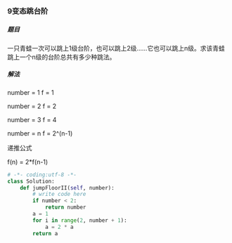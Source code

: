 ### 9变态跳台阶

##### 题目

一只青蛙一次可以跳上1级台阶，也可以跳上2级……它也可以跳上n级。求该青蛙跳上一个n级的台阶总共有多少种跳法。

##### 解法

number = 1 f = 1

number = 2 f = 2

number = 3 f = 4

number = n f = 2^(n-1)

递推公式

f(n) = 2*f(n-1)

```python
# -*- coding:utf-8 -*-
class Solution:
    def jumpFloorII(self, number):
        # write code here
        if number < 2:
            return number
        a = 1
        for i in range(2, number + 1):
            a = 2 * a
        return a
```

